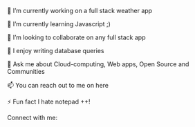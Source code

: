 🔭 I’m currently working on a full stack weather app

🌱 I’m currently learning Javascript ;)

👯 I’m looking to collaborate on any full stack app

📝 I enjoy writing database queries 

💬 Ask me about Cloud-computing, Web apps, Open Source and Communities

📫 You can reach out to me on here

⚡ Fun fact I hate notepad ++!

Connect with me:
<!---
KwabenaSark/KwabenaSark is a ✨ special ✨ repository because its `README.md` (this file) appears on your GitHub profile.
You can click the Preview link to take a look at your changes.
--->
